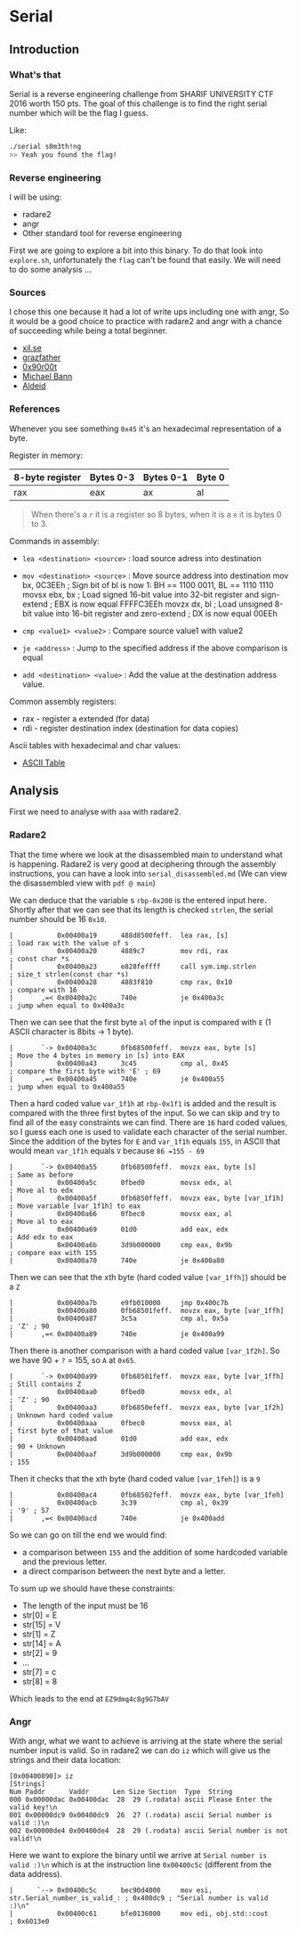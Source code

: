 # Serial

## Introduction

### What's that

Serial is a reverse engineering challenge from SHARIF UNIVERSITY CTF 2016 worth 150 pts.
The goal of this challenge is to find the right serial number which will be the flag I guess.

Like:
```bash
./serial s0m3th!ng
>> Yeah you found the flag!
```

### Reverse engineering

I will be using:
- radare2
- angr
- Other standard tool for reverse engineering

First we are going to explore a bit into this binary.
To do that look into `explore.sh`, unfortunately the `flag` can't be found that easily.
We will need to do some analysis ...


### Sources

I chose this one because it had a lot of write ups including one with angr,
So it would be a good choice to practice with radare2 and angr with a chance of succeeding
while being a total beginner.

- [xil.se](https://github.com/xil-se/xil.se/blob/cbeb4ecc509b0590a7c246096a45e132fe8ce32e/content/post/sharifctf-2016-re6-serial.md)
- [grazfather](http://grazfather.github.io/ctf/re/2016/02/07/Sharif-CTF-RE150-Serial-Writeup.html)
- [0x90r00t](https://0x90r00t.com/2016/02/07/sharif-university-ctf-2016-reverse-150-serial-write-up/)
- [Michael Bann](https://bannsecurity.com/index.php/home/10-ctf-writeups/29-sharif-university-ctf-2016-serial)
- [Aldeid](https://www.aldeid.com/wiki/SharifCTF-2016/serial)

### References

Whenever you see something `0x45` it's an hexadecimal representation of a byte.

Register in memory:

| 8-byte register | Bytes 0-3 | Bytes 0-1 | Byte 0 |
|-----------------|-----------|-----------|--------|
| rax             | eax       | ax        | al     |

> When there's a `r` it is a register so 8 bytes, when it is a `e` it is bytes 0 to 3.

Commands in assembly:

- `lea <destination> <source>` : load source adress into destination
- `mov <destination> <source>` : Move source address into destination
mov     bx, 0C3EEh  ; Sign bit of bl is now 1: BH == 1100 0011, BL == 1110 1110
    movsx   ebx, bx     ; Load signed 16-bit value into 32-bit register and sign-extend
                        ; EBX is now equal FFFFC3EEh
    movzx   dx, bl      ; Load unsigned 8-bit value into 16-bit register and zero-extend
                        ; DX is now equal 00EEh

- `cmp <value1> <value2>` : Compare source value1 with value2
- `je <address>` : Jump to the specified address if the above comparison is equal
- `add <destination> <value>` : Add the value at the destination address value.

Common assembly registers:

- rax - register a extended (for data)
- rdi - register destination index (destination for data copies)

Ascii tables with hexadecimal and char values:

- [ASCII Table](http://lwp.interglacial.com/appf_01.htm)

## Analysis

First we need to analyse with `aaa` with radare2.

### Radare2

That the time where we look at the disassembled main to understand what is happening.
Radare2 is very good at deciphering through the assembly instructions, 
you can have a look into `serial_disassembled.md` (We can view the disassembled view with `pdf @ main`) 

We can deduce that the variable s `rbp-0x200` is the entered input here. 
Shortly after that we can see that its length is checked `strlen`, the serial number should be 16 `0x10`.


```assembly
|           0x00400a19      488d8500feff.  lea rax, [s]                ; load rax with the value of s
|           0x00400a20      4889c7         mov rdi, rax                ; const char *s
|           0x00400a23      e828feffff     call sym.imp.strlen         ; size_t strlen(const char *s)
|           0x00400a28      4883f810       cmp rax, 0x10               ; compare with 16
|       ,=< 0x00400a2c      740e           je 0x400a3c                 ; jump when equal to 0x400a3c 
```


Then we can see that the first byte `al` of the input is compared with `E` (1 ASCII character is 8bits -> 1 byte).

```assembly
|       `-> 0x00400a3c      0fb68500feff.  movzx eax, byte [s]         ; Move the 4 bytes in memory in [s] into EAX
|           0x00400a43      3c45           cmp al, 0x45                ; compare the first byte with 'E' ; 69
|       ,=< 0x00400a45      740e           je 0x400a55                 ; jump when equal to 0x400a55
```

Then a hard coded value `var_1f1h` at `rbp-0x1f1` is added and the result is compared with the three first bytes of the input. 
So we can skip and try to find all of the easy constraints we can find. 
There are `16` hard coded values, so I guess each one is used to validate each character of the serial number.
Since the addition of the bytes for `E` and `var_1f1h` equals `155`, in ASCII that would mean `var_1f1h` equals `V` because `86 =155 - 69`

```assembly
|       `-> 0x00400a55      0fb68500feff.  movzx eax, byte [s]         ; Same as before
|           0x00400a5c      0fbed0         movsx edx, al               ; Move al to edx 
|           0x00400a5f      0fb6850ffeff.  movzx eax, byte [var_1f1h]  ; Move variable [var_1f1h] to eax
|           0x00400a66      0fbec0         movsx eax, al               ; Move al to eax
|           0x00400a69      01d0           add eax, edx                ; Add edx to eax
|           0x00400a6b      3d9b000000     cmp eax, 0x9b               ; compare eax with 155
|           0x00400a70      740e           je 0x400a80
```

Then we can see that the xth byte (hard coded value `[var_1ffh]`) should be a `Z`

```assembly
|           0x00400a7b      e9fb010000     jmp 0x400c7b
|           0x00400a80      0fb68501feff.  movzx eax, byte [var_1ffh]
|           0x00400a87      3c5a           cmp al, 0x5a                ; 'Z' ; 90
|       ,=< 0x00400a89      740e           je 0x400a99
```

Then there is another comparison with a hard coded value `[var_1f2h]`. So we have 90 + `?` = 155, so `A` at `0x65`.

```assembly
|       `-> 0x00400a99      0fb68501feff.  movzx eax, byte [var_1ffh]  ; Still contains Z
|           0x00400aa0      0fbed0         movsx edx, al               ; 'Z' ; 90
|           0x00400aa3      0fb6850efeff.  movzx eax, byte [var_1f2h]  ; Unknown hard coded value
|           0x00400aaa      0fbec0         movsx eax, al               ; first byte of that value
|           0x00400aad      01d0           add eax, edx                ; 90 + Unknown
|           0x00400aaf      3d9b000000     cmp eax, 0x9b               ; 155
```

Then it checks that the xth byte (hard coded value `[var_1feh]`) is a `9`

```assembly
|           0x00400ac4      0fb68502feff.  movzx eax, byte [var_1feh]
|           0x00400acb      3c39           cmp al, 0x39                ; '9' ; 57
|       ,=< 0x00400acd      740e           je 0x400add
```

So we can go on till the end we would find:
- a comparison between `155` and the addition of some hardcoded variable and the previous letter.
- a direct comparison between the next byte and a letter.

To sum up we should have these constraints:
- The length of the input must be 16
- str[0] = E
- str[15] = V
- str[1] = Z
- str[14] = A
- str[2] = 9
- ... 
- str[7] = c
- str[8] = 8

Which leads to the end at `EZ9dmq4c8g9G7bAV`

### Angr

With angr, what we want to achieve is arriving at the state where the serial number input is valid.
So in radare2 we can do `iz` which will give us the strings and their data location:

```assembly
[0x00400890]> iz
[Strings]
Num Paddr      Vaddr      Len Size Section  Type  String
000 0x00000dac 0x00400dac  28  29 (.rodata) ascii Please Enter the valid key!\n
001 0x00000dc9 0x00400dc9  26  27 (.rodata) ascii Serial number is valid :)\n
002 0x00000de4 0x00400de4  28  29 (.rodata) ascii Serial number is not valid!\n
```

Here we want to explore the binary until we arrive at `Serial number is valid :)\n` which is at the instruction line `0x00400c5c` (different from the data address).

```assembly
|      `--> 0x00400c5c      bec90d4000     mov esi, str.Serial_number_is_valid_: ; 0x400dc9 ; "Serial number is valid :)\n"
|           0x00400c61      bfe0136000     mov edi, obj.std::cout      ; 0x6013e0
```
 

